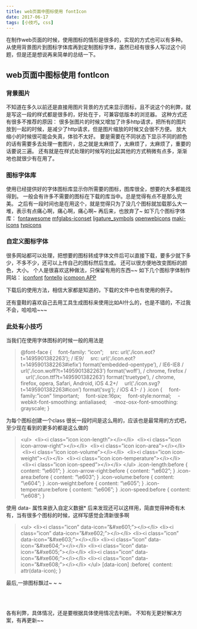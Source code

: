 ```yaml
---
title: web页面中图标使用 fontIcon
date: 2017-06-17
tags: [小技巧, css]
---
```


在制作web页面的时候，使用图标的情形是很多的，实现的方式也可以有多种。
从使用背景图片到图标字体库再到定制图标字体，虽然已经有很多人写过这个问题，但是还是想说再来简单的总结一下。


## web页面中图标使用 fontIcon

### 背景图片

不知道在多久以前还是直接用图片背景的方式来显示图标，且不说这个的利弊，就是写这一段的样式都是很多的，好处在于，可兼容低版本的浏览器。
这种方式还有很多不推荐的原因：
很多张图片的时候又增加了许多http请求，把所有的图片放到一起的时候，是减少了http请求，但是图片缩放的时候又会很不方便。
放大缩小的时候很可能会失真，体验不太好。
要是需要在不同状态下显示不同的颜色的话有需要多去处理一套图片，总之就是太麻烦了，太麻烦了，太麻烦了，重要的话要说三遍。
还有就是在样式处理的时候写的比起其他的方式稍微有点多，渐渐地也就很少有在用了。

### 图标字体库

使用已经提供好的字体图标库显示你所需要的图标，图库很全，想要的大多都能找得到。
一般会有许多不需要的图标在下载的库当中。总是觉得有点不是那么完美。
之后有一段时间也是在用这个，就是觉得只为了没几个图标就加载那么大一堆，表示有点痛心啊，痛心啊，痛心啊~
再后来，也放弃了~
如下几个图标字体库：
[fontawesome](http://fontawesome.io/)
[mfglabs-iconset](http://mfglabs.github.io/mfglabs-iconset/)
[ligature_symbols](http://kudakurage.com/ligature_symbols/)
[openwebicons](http://pfefferle.github.io/openwebicons/)
[maki-icons](https://www.mapbox.com/maki-icons/)
[typicons](http://typicons.com/)

### 自定义图标字体

很多网站都可以处理，把想要的图标转成字体文件后可以直接下载，要多少就下多少，不多不少，还可以上传自己的图标然后生成。
还可以很方便地改变图标的颜色，大小。
个人是很喜欢这种做法，只保留有用的东西~~
如下几个图标字体制作网站：
[iconfont](http://www.iconfont.cn/)
[fontello](http://fontello.com/)
[icomoon APP](https://icomoon.io/app/)

下载后的使用方法，相信大家都是知道的，下载的文件中也有使用的例子。

还有童鞋的喜欢自己去用工具生成图标来使用比如AI什么的，也是不错的，不过我不会，哈哈哈~~~

### 此处有小技巧

当我们在使用字体图标的时候一般的用法是
>@font-face {
 font-family: “icon”;
 src: url(‘./icon.eot?t=1495901382263’); / IE9/
 src: url(‘./icon.eot?t=1495901382263#iefix’) format(‘embedded-opentype’), / IE6-IE8 /
 url(‘./icon.woff?t=1495901382263’) format(‘woff’), / chrome, firefox /
 url(‘./icon.ttf?t=1495901382263’) format(‘truetype’), / chrome, firefox, opera, Safari, Android, iOS 4.2+/
 url(‘./icon.svg?t=1495901382263#icon’) format(‘svg’); / iOS 4.1- /
}
.icon {
 font-family:”icon” !important;
 font-size:16px;
 font-style:normal;
 -webkit-font-smoothing: antialiased;
 -moz-osx-font-smoothing: grayscale;
}

为每个图标创建一个class
很长一段时间是这么用的，应该也是最常用的方式吧，至少现在看到的更多的都是这么做的
>&lt;ul&gt;
	&nbsp;&lt;li&gt;&lt;i class=”icon icon-length”&gt;&lt;/i&gt;&lt;/li&gt;
	&nbsp;&lt;li&gt;&lt;i class=”icon icon-arrow-right”&gt;&lt;/i&gt;&lt;/li&gt;
	&nbsp;&lt;li&gt;&lt;i class=”icon icon-area”&gt;&lt;/i&gt;&lt;/li&gt;
	&nbsp;&lt;li&gt;&lt;i class=”icon icon-volume”&gt;&lt;/i&gt;&lt;/li&gt;
	&nbsp;&lt;li&gt;&lt;i class=”icon icon-weight”&gt;&lt;/i&gt;&lt;/li&gt;
	&nbsp;&lt;li&gt;&lt;i class=”icon icon-temperature”&gt;&lt;/i&gt;&lt;/li&gt;
	&nbsp;&lt;li&gt;&lt;i class=”icon icon-speed”&gt;&lt;/i&gt;&lt;/li&gt;
&lt;/ul&gt;
.icon-length:before { content: “\e601”; }
.icon-arrow-right:before { content: “\e602”; }
.icon-area:before { content: “\e603”; }
.icon-volume:before { content: “\e604”; }
.icon-weight:before { content: “\e605”; }
.icon-temperature:before { content: “\e606”; }
.icon-speed:before { content: “\e608”; }

使用 data- 属性来嵌入自定义数据*
后来发现还可以这样用，简直觉得神奇有木有，当有很多个图标的时候，这样写感觉会清新很多啊
>&lt;ul&gt;
	&lt;li&gt;&lt;i class=”icon” data-icon=”&amp;#xe601;”&gt;&lt;/i&gt;&lt;/li&gt;
	&lt;li&gt;&lt;i class=”icon” data-icon=”&amp;#xe602;”&gt;&lt;/i&gt;&lt;/li&gt;
	&lt;li&gt;&lt;i class=”icon” data-icon=”&amp;#xe603;”&gt;&lt;/i&gt;&lt;/li&gt;
	&lt;li&gt;&lt;i class=”icon” data-icon=”&amp;#xe604;”&gt;&lt;/i&gt;&lt;/li&gt;
	&lt;li&gt;&lt;i class=”icon” data-icon=”&amp;#xe605;”&gt;&lt;/i&gt;&lt;/li&gt;
	&lt;li&gt;&lt;i class=”icon” data-icon=”&amp;#xe606;”&gt;&lt;/i&gt;&lt;/li&gt;
	&lt;li&gt;&lt;i class=”icon” data-icon=”&amp;#xe608;”&gt;&lt;/i&gt;&lt;/li&gt;
&lt;/ul&gt;
 [data-icon] :before{
&nbsp;content: attr(data-icon);
}

最后,一排图标飘过~ ~ ~

<style type="text/css">@font-face{font-family:"icon";src:url('../assets/fonts/mengmengda/icon.eot');src:url('../assets/fonts/mengmengda/icon.eot#iefix') format('embedded-opentype'),url('../assets/fonts/mengmengda/icon.woff') format('woff'),url('../assets/fonts/mengmengda/icon.ttf') format('truetype'),url('../assets/fonts/mengmengda/icon.svg#icon') format('svg');}.icon_lists li{font-family:"icon"!important;font-size:30px;font-style:normal;-webkit-font-smoothing:antialiased;-webkit-text-stroke-width:0.2px;-moz-osx-font-smoothing:grayscale;list-style:none !important; display: inline-block;}.icon_lists li:before{content:attr(data-icon);}</style>
<ul class="icon_lists"><li data-icon="&#xe6a4;"></li><li data-icon="&#xe6a5;"></li><li data-icon="&#xe6a6;"></li><li data-icon="&#xe6a7;"></li><li data-icon="&#xe6a8;"></li><li data-icon="&#xe6a9;"></li><li data-icon="&#xe6aa;"></li><li data-icon="&#xe6ab;"></li><li data-icon="&#xe6ac;"></li><li data-icon="&#xe6ad;"></li><li data-icon="&#xe6ae;"></li><li data-icon="&#xe6af;"></li><li data-icon="&#xe6b0;"></li><li data-icon="&#xe6b1;"></li><li data-icon="&#xe6b2;"></li><li data-icon="&#xe6b3;"></li><li data-icon="&#xe6b4;"></li><li data-icon="&#xe6b5;"></li><li data-icon="&#xe6b6;"></li><li data-icon="&#xe6b7;"></li></ul>

各有利弊，具体情况，还是要根据具体使用情况去判断。
不知有无更好解决方案，有再更新~~
